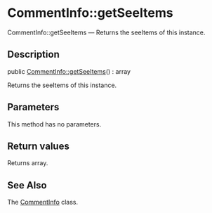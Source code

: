 CommentInfo::getSeeItems
================

CommentInfo::getSeeItems — Returns the seeItems of this instance.

Description
---------------


public [CommentInfo::getSeeItems](https://github.com/lingtalfi/DocTools/blob/master/doc/api/DocTools/Info/CommentInfo/getSeeItems.md)() : array




Returns the seeItems of this instance.




Parameters
--------------

This method has no parameters.


Return values
----------------

Returns array.









See Also
-----------

The [CommentInfo](https://github.com/lingtalfi/DocTools/blob/master/doc/api/DocTools/Info/CommentInfo.md) class.
